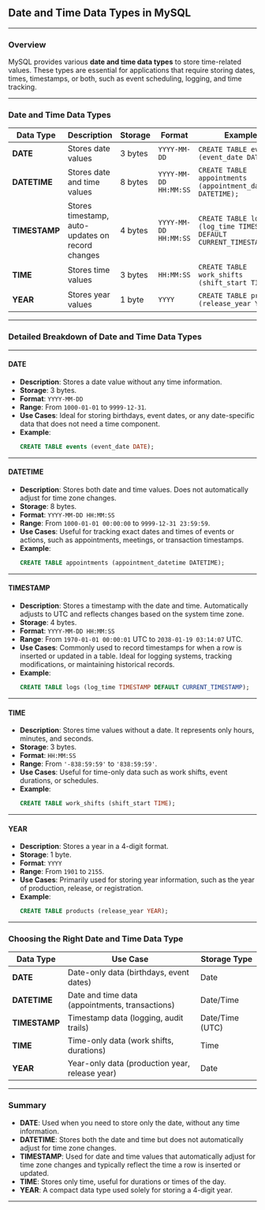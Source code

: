 ## Date and Time Data Types in MySQL

---

### Overview

MySQL provides various **date and time data types** to store time-related values. These types are essential for applications that require storing dates, times, timestamps, or both, such as event scheduling, logging, and time tracking.

---

### Date and Time Data Types

| Data Type     | Description                                      | Storage      | Format                          | Example                                          |
|---------------|--------------------------------------------------|--------------|---------------------------------|--------------------------------------------------|
| **DATE**      | Stores date values                               | 3 bytes      | `YYYY-MM-DD`                    | `CREATE TABLE events (event_date DATE);`         |
| **DATETIME**  | Stores date and time values                      | 8 bytes      | `YYYY-MM-DD HH:MM:SS`           | `CREATE TABLE appointments (appointment_datetime DATETIME);` |
| **TIMESTAMP** | Stores timestamp, auto-updates on record changes | 4 bytes      | `YYYY-MM-DD HH:MM:SS`           | `CREATE TABLE logs (log_time TIMESTAMP DEFAULT CURRENT_TIMESTAMP);` |
| **TIME**      | Stores time values                               | 3 bytes      | `HH:MM:SS`                      | `CREATE TABLE work_shifts (shift_start TIME);`   |
| **YEAR**      | Stores year values                               | 1 byte       | `YYYY`                          | `CREATE TABLE products (release_year YEAR);`     |

---

### Detailed Breakdown of Date and Time Data Types

---

#### **DATE**

- **Description**: Stores a date value without any time information.
- **Storage**: 3 bytes.
- **Format**: `YYYY-MM-DD`
- **Range**: From `1000-01-01` to `9999-12-31`.
- **Use Cases**: Ideal for storing birthdays, event dates, or any date-specific data that does not need a time component.
- **Example**:  
  ```sql
  CREATE TABLE events (event_date DATE);
  ```

---

#### **DATETIME**

- **Description**: Stores both date and time values. Does not automatically adjust for time zone changes.
- **Storage**: 8 bytes.
- **Format**: `YYYY-MM-DD HH:MM:SS`
- **Range**: From `1000-01-01 00:00:00` to `9999-12-31 23:59:59`.
- **Use Cases**: Useful for tracking exact dates and times of events or actions, such as appointments, meetings, or transaction timestamps.
- **Example**:  
  ```sql
  CREATE TABLE appointments (appointment_datetime DATETIME);
  ```

---

#### **TIMESTAMP**

- **Description**: Stores a timestamp with the date and time. Automatically adjusts to UTC and reflects changes based on the system time zone.
- **Storage**: 4 bytes.
- **Format**: `YYYY-MM-DD HH:MM:SS`
- **Range**: From `1970-01-01 00:00:01` UTC to `2038-01-19 03:14:07` UTC.
- **Use Cases**: Commonly used to record timestamps for when a row is inserted or updated in a table. Ideal for logging systems, tracking modifications, or maintaining historical records.
- **Example**:  
  ```sql
  CREATE TABLE logs (log_time TIMESTAMP DEFAULT CURRENT_TIMESTAMP);
  ```

---

#### **TIME**

- **Description**: Stores time values without a date. It represents only hours, minutes, and seconds.
- **Storage**: 3 bytes.
- **Format**: `HH:MM:SS`
- **Range**: From `'-838:59:59'` to `'838:59:59'`.
- **Use Cases**: Useful for time-only data such as work shifts, event durations, or schedules.
- **Example**:  
  ```sql
  CREATE TABLE work_shifts (shift_start TIME);
  ```

---

#### **YEAR**

- **Description**: Stores a year in a 4-digit format.
- **Storage**: 1 byte.
- **Format**: `YYYY`
- **Range**: From `1901` to `2155`.
- **Use Cases**: Primarily used for storing year information, such as the year of production, release, or registration.
- **Example**:  
  ```sql
  CREATE TABLE products (release_year YEAR);
  ```

---

### Choosing the Right Date and Time Data Type

| Data Type   | Use Case                                           | Storage Type       |
|-------------|---------------------------------------------------|--------------------|
| **DATE**    | Date-only data (birthdays, event dates)           | Date               |
| **DATETIME**| Date and time data (appointments, transactions)   | Date/Time          |
| **TIMESTAMP**| Timestamp data (logging, audit trails)           | Date/Time (UTC)    |
| **TIME**    | Time-only data (work shifts, durations)           | Time               |
| **YEAR**    | Year-only data (production year, release year)    | Date               |

---

### Summary

- **DATE**: Used when you need to store only the date, without any time information.
- **DATETIME**: Stores both the date and time but does not automatically adjust for time zone changes.
- **TIMESTAMP**: Used for date and time values that automatically adjust for time zone changes and typically reflect the time a row is inserted or updated.
- **TIME**: Stores only time, useful for durations or times of the day.
- **YEAR**: A compact data type used solely for storing a 4-digit year.

---
